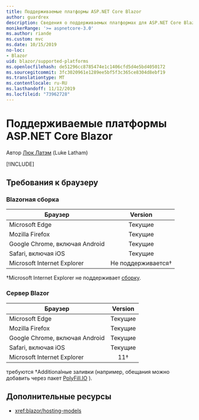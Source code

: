 ```yaml
---
title: Поддерживаемые платформы ASP.NET Core Blazor
author: guardrex
description: Сведения о поддерживаемых платформах для ASP.NET Core Blazor.
monikerRange: '>= aspnetcore-3.0'
ms.author: riande
ms.custom: mvc
ms.date: 10/15/2019
no-loc:
- Blazor
uid: blazor/supported-platforms
ms.openlocfilehash: de51296cc8785474e1c1406cfd5d4e5bd4050172
ms.sourcegitcommit: 3fc3020961e1289ee5bf5f3c365ce8304d8ebf19
ms.translationtype: MT
ms.contentlocale: ru-RU
ms.lasthandoff: 11/12/2019
ms.locfileid: "73962728"
---
```

# <a name="aspnet-core-opno-locblazor-supported-platforms"></a>Поддерживаемые платформы ASP.NET Core Blazor

Автор [Люк Латэм](https://github.com/guardrex) (Luke Latham)

[!INCLUDE[](~/includes/blazorwasm-preview-notice.md)]

## <a name="browser-requirements"></a>Требования к браузеру

### <a name="opno-locblazor-webassembly"></a>Blazorная сборка

| Браузер                          | Version               |
| -------------------------------- | :-------------------: |
| Microsoft Edge                   | Текущие               |
| Mozilla Firefox                  | Текущие               |
| Google Chrome, включая Android | Текущие               |
| Safari, включая iOS            | Текущие               |
| Microsoft Internet Explorer      | Не поддерживается&dagger; |

&dagger;Microsoft Internet Explorer не поддерживает [сборку](https://webassembly.org).

### <a name="opno-locblazor-server"></a>Сервер Blazor

| Браузер                          | Version    |
| -------------------------------- | :--------: |
| Microsoft Edge                   | Текущие    |
| Mozilla Firefox                  | Текущие    |
| Google Chrome, включая Android | Текущие    |
| Safari, включая iOS            | Текущие    |
| Microsoft Internet Explorer      | 11&dagger; |

требуются &dagger;Additionalные заливки (например, обещания можно добавить через пакет [PolyFill.IO](https://polyfill.io/v3/) ).

## <a name="additional-resources"></a>Дополнительные ресурсы

* <xref:blazor/hosting-models>
